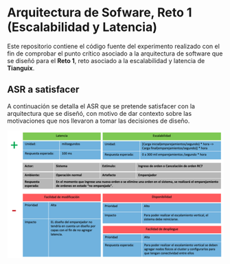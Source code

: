# Arquitectura de Sofware, Reto 1 (Escalabilidad y Latencia)

Este repositorio contiene el código fuente del experimento realizado con el fin de comprobar 
el punto crítico asociado a la arquitectura de software que se diseñó para el **Reto 1**, reto asociado
a la escalabilidad y latencia de **Tianguix**.

## ASR a satisfacer

A continuación se detalla el ASR que se pretende satisfacer con la arquitectura que se diseñó, con motivo
de dar contexto sobre las motivaciones que nos llevaron a tomar las decisiones de diseño.

![ASR no disponible](docs/asr.png "ASR")
